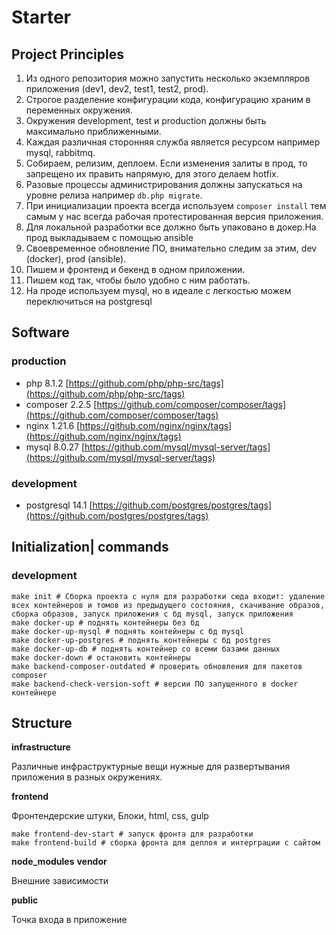 # Starter

## Project Principles

1. Из одного репозитория можно запустить несколько экземпляров приложения (dev1, dev2, test1, test2, prod).
2. Строгое разделение конфигурации кода, конфигурацию храним в переменных окружения.
3. Окружения development, test и production должны быть максимально приближенными.
4. Каждая различная сторонняя служба является ресурсом например mysql, rabbitmq.
5. Собираем, релизим, деплоем. Если изменения залиты в прод, то запрещено их править напрямую, для этого делаем hotfix.
6. Разовые процессы администрирования должны запускаться на уровне релиза например `db.php migrate`.
7. При инициализации проекта всегда используем `composer install` тем самым у нас всегда рабочая протестированная версия приложения.
8. Для локальной разработки все должно быть упаковано в докер.На прод выкладываем с помощью ansible
9. Своевременное обновление ПО, внимательно следим за этим, dev (docker), prod (ansible).
10. Пишем и фронтенд и бекенд в одном приложении.
11. Пишем код так, чтобы было удобно с ним работать.
12. На проде используем mysql, но в идеале с легкостью можем переключиться на postgresql

## Software

### production

- php 8.1.2 [https://github.com/php/php-src/tags](https://github.com/php/php-src/tags)
- composer 2.2.5 [https://github.com/composer/composer/tags](https://github.com/composer/composer/tags)
- nginx 1.21.6 [https://github.com/nginx/nginx/tags](https://github.com/nginx/nginx/tags)
- mysql 8.0.27 [https://github.com/mysql/mysql-server/tags](https://github.com/mysql/mysql-server/tags)

### development

- postgresql 14.1 [https://github.com/postgres/postgres/tags](https://github.com/postgres/postgres/tags)

## Initialization| commands

### development

```shell
make init # Сборка проекта с нуля для разработки сюда входит: удаление всех контейнеров и томов из предыдущего состояния, скачивание образов, сборка образов, запуск приложения с бд mysql, запуск приложения
make docker-up # поднять контейнеры без бд
make docker-up-mysql # поднять контейнеры с бд mysql
make docker-up-postgres # поднять контейнеры с бд postgres
make docker-up-db # поднять контейнер со всеми базами данных
make docker-down # остановить контейнеры
make backend-composer-outdated # проверить обновления для пакетов composer
make backend-check-version-soft # версии ПО запущенного в docker контейнере
```

## Structure

**infrastructure**

Различные инфраструктурные вещи нужные для развертывания приложения в разных окружениях.

**frontend**

Фронтендерские штуки, Блоки, html, css, gulp

```shell
make frontend-dev-start # запуск фронта для разработки
make frontend-build # сборка фронта для деплоя и интерграции с сайтом
```

**node_modules**
**vendor**

Внешние зависимости

**public**

Точка входа в приложение
